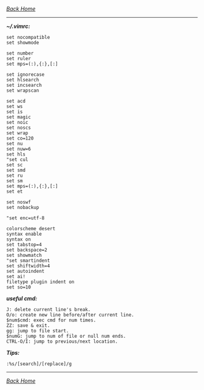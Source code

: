 _*[Back Home](https://bluefalconjun.github.io)*_
***  

_**~/.vimrc:**_  

    set nocompatible
    set showmode

    set number
    set ruler
    set mps=(:),{:},[:]

    set ignorecase
    set hlsearch
    set incsearch
    set wrapscan

    set acd
    set ws
    set is
    set magic
    set noic
    set noscs
    set wrap
    set co=120
    set nu
    set nuw=6
    set hls
    "set cul
    set sc
    set smd
    set ru
    set sm
    set mps=(:),{:},[:]
	set et

    set noswf
    set nobackup

    "set enc=utf-8

    colorscheme desert
    syntax enable
    syntax on
    set tabstop=4
    set backspace=2
    set showmatch
    "set smartindent
    set shiftwidth=4
    set autoindent
    set ai!
    filetype plugin indent on
    set so=10

_**useful cmd:**_  

    J: delete current line's break.
    O/o: create new line before/after current line.
    $num$cmd: exec cmd for num times.
    ZZ: save & exit.
    gg: jump to file start.
    $numG: jump to num of file or null num ends.
    CTRL-O/I: jump to previous/next location.

_**Tips:**_

    :%s/[search]/[replace]/g


***  
_*[Back Home](https://bluefalconjun.github.io)*_

